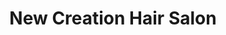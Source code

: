 ---
title: "New Creation Hair Salon"
url: /washington/new-creation-hair-salon/
shop: hairdresser
---